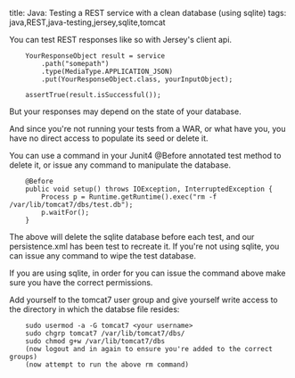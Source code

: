 title: Java: Testing a REST service with a clean database (using sqlite)
tags: java,REST,java-testing,jersey,sqlite,tomcat

You can test REST responses like so with Jersey's client api.

		YourResponseObject result = service
			.path("somepath")
			.type(MediaType.APPLICATION_JSON)
			.put(YourResponseObject.class, yourInputObject);

		assertTrue(result.isSuccessful());

But your responses may depend on the state of your database. 

And since you're not running your tests from a WAR, or what have you, you have no direct access to populate its seed or delete it.

You can use a command in your Junit4 @Before annotated test method to delete it, or issue any command to manipulate the database.

		@Before
		public void setup() throws IOException, InterruptedException {
		    Process p = Runtime.getRuntime().exec("rm -f /var/lib/tomcat7/dbs/test.db");
		    p.waitFor();
		}

The above will delete the sqlite database before each test, and our persistence.xml has been test to recreate it. If you're not using sqlite, you can issue any command to wipe the test database.

If you are using sqlite, in order for you can issue the command above make sure you have the correct permissions. 

Add yourself to the tomcat7 user group and give yourself write access to the directory in which the databse file resides:

		sudo usermod -a -G tomcat7 <your username>
		sudo chgrp tomcat7 /var/lib/tomcat7/dbs/
		sudo chmod g+w /var/lib/tomcat7/dbs
		(now logout and in again to ensure you're added to the correct groups)
		(now attempt to run the above rm command)
